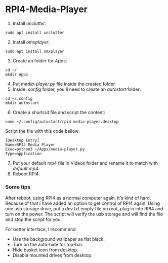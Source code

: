 # RPI4-Media-Player

1. Install *unclutter*:

```shell
sudo apt install unclutter
```

2. Install *omxplayer*:

```shell
sudo apt install omxplayer
```

3. Create an folder for *Apps*:

```shell
cd ~/
mkdir Apps
```
4. Put *media-player.py* file inside the created folder.
5. Inside *.config* folder, you'll need to create an *autostart* folder:

```shell
cd ~/.config
mkdir autostart
```

6. Create a shortcut file and script the content:

```shell
nano ~/.config/autostart/rpi4-media-player.desktop
```

Script the file with this code bellow:

```shell
[Desktop Entry]
Name=RPI4 Media Player
Exec=python3 ~/Apps/media-player.py
Type=application
```

7. Put your default mp4 file in Videos folder and rename it to match with *default.mp4*.
8. Reboot RPI4.

### Some tips
After reboot, using RPI4 as a normal computer again, it's kind of hard. Because of that I have added an option to get control of RPI4 again.
Using one usb storage drive, put a dev.txt empty file on root, plug in into RPI4 and turn on the power. The script will verify the usb storage and will find the file and stop the script for you.

For better interface, I recommend:

- Use the background wallpaper as flat black.
- Turn on the auto-hide for top-bar.
- Hide basket icon from desktop.
- Disable mounted drives from desktop.
